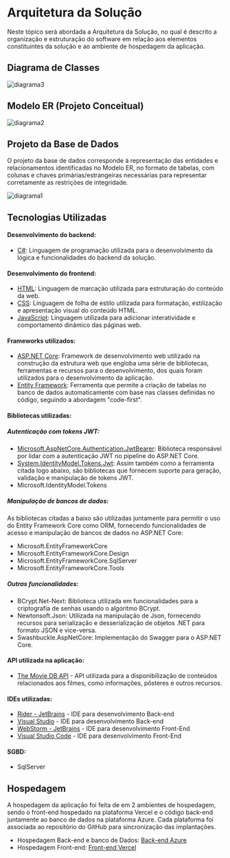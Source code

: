 # Arquitetura da Solução

Neste tópico será abordada a Arquitetura da Solução, no qual é descrito a organização e estruturação do software em relação aos elementos constituintes da solução e ao ambiente de hospedagem da aplicação.

## Diagrama de Classes

<p align = "center">
 
![diagrama3](https://github.com/ICEI-PUC-Minas-PMV-ADS/pmv-ads-2023-1-e2-proj-int-t2-time3-moviefinder/assets/114538749/898bd8c8-af0e-43fe-a878-45ec42895d92)

</p>

## Modelo ER (Projeto Conceitual)

<p align = "center">

![diagrama2](https://github.com/ICEI-PUC-Minas-PMV-ADS/pmv-ads-2023-1-e2-proj-int-t2-time3-moviefinder/assets/114538749/635c381d-f0a8-47df-b418-581e5d37c0da)

</p>

## Projeto da Base de Dados

O projeto da base de dados corresponde à representação das entidades e relacionamentos identificadas no Modelo ER, no formato de tabelas, com colunas e chaves primárias/estrangeiras necessárias para representar corretamente as restrições de integridade.

<p align = "center">

![diagrama1](https://github.com/ICEI-PUC-Minas-PMV-ADS/pmv-ads-2023-1-e2-proj-int-t2-time3-moviefinder/assets/114538749/b135b888-fe8c-4681-8a86-72bc5ce9f17f)

</p>

## Tecnologias Utilizadas

#### Desenvolvimento do backend:
- [C#](https://learn.microsoft.com/pt-br/dotnet/csharp/tour-of-csharp/): Linguagem de programação utilizada para o desenvolvimento da lógica e funcionalidades do backend da solução.

#### Desenvolvimento do frontend:
- [HTML](https://developer.mozilla.org/pt-BR/docs/Web/HTML): Linguagem de marcação utilizada para estruturação do conteúdo da web.
- [CSS](https://developer.mozilla.org/pt-BR/docs/Web/CSS): Linguagem de folha de estilo utilizada para formatação, estilização e apresentação visual do conteúdo HTML.
- [JavaScript](https://developer.mozilla.org/pt-BR/docs/Web/JavaScript): Linguagem utilizada para adicionar interatividade e comportamento dinâmico das páginas web.

#### Frameworks utilizados:
- [ASP.NET Core](https://learn.microsoft.com/pt-br/aspnet/core/introduction-to-aspnet-core?view=aspnetcore-7.0): Framework de desenvolvimento web utilizado na construção da estrutura web que engloba uma série de bibliotecas, ferramentas e recursos para o desenvolvimento, dos quais foram utilizados para o desenvolvimento da aplicação.
- [Entity Framework](https://learn.microsoft.com/en-us/aspnet/entity-framework): Ferramenta que permite a criação de tabelas no banco de dados automaticamente com base nas classes definidas no código, seguindo a abordagem "code-first".

#### Bibliotecas utilizadas:
##### <i>Autenticação com tokens JWT</i>:
- [Microsoft.AspNetCore.Authentication.JwtBearer](https://learn.microsoft.com/en-us/dotnet/api/microsoft.aspnetcore.authentication.jwtbearer?view=aspnetcore-7.0): Biblioteca responsável por lidar com a autenticação JWT no pipeline do ASP.NET Core.
- [System.IdentityModel.Tokens.Jwt](https://learn.microsoft.com/en-us/dotnet/api/system.identitymodel.tokens?view=dotnet-plat-ext-7.0): Assim também como a ferramenta citada logo abaixo, são bibliotecas que fornecem suporte para geração, validação e manipulação de tokens JWT.
- Microsoft.IdentityModel.Tokens

##### <i>Manipulação de bancos de dados</i>:
As bibliotecas citadas a baixo são utilizadas juntamente para permitir o uso do Entity Framework Core como ORM, fornecendo funcionalidades de acesso e manipulação de bancos de dados no ASP.NET Core:
- Microsoft.EntityFrameworkCore
- Microsoft.EntityFrameworkCore.Design
- Microsoft.EntityFrameworkCore.SqlServer 
- Microsoft.EntityFrameworkCore.Tools

##### <i>Outras funcionalidades</i>:
- BCrypt.Net-Next: Biblioteca utilizada em funcionalidades para a criptografia de senhas usando o algoritmo BCrypt.
- Newtonsoft.Json: Utilizada na manipulação de Json, fornecendo recursos para serialização e desserialização de objetos .NET para formato JSON e vice-versa.
- Swashbuckle.AspNetCore: Implementação do Swagger para o ASP.NET Core. 

#### API utilizada na aplicação:
- [The Movie DB API](https://developer.themoviedb.org/docs) - API utilizada para a disponibilização de conteúdos relacionados aos filmes, como informações, pôsteres e outros recursos.

#### IDEs utilizadas:
- [Rider - JetBrains](https://www.jetbrains.com/pt-br/rider/) - IDE para desenvolvimento Back-end
- [Visual Studio](https://visualstudio.microsoft.com/pt-br/) - IDE para desenvolvimento Back-end
- [WebStorm - JetBrains](https://www.jetbrains.com/pt-br/webstorm/) - IDE para desenvolvimento Front-End
- [Visual Studio Code](https://code.visualstudio.com/) - IDE para desenvolvimento Front-End

#### SGBD:
- SqlServer

## Hospedagem
A hospedagem da aplicação foi feita de em 2 ambientes de hospedagem, sendo o front-end hospedado na plataforma Vercel e o código back-end juntamente ao banco de dados na plataforma Azure. Cada plataforma foi associada ao repositório do GitHub para sincronização das implantações.

- Hospedagem Back-end e banco de Dados: [Back-end Azure](https://projetopucmoviefinder.azurewebsites.net/v1/public)
- Hospedagem Front-end: [Front-end Vercel](https://pmv-ads-2023-1-e2-proj-int-t2-time3-moviefinder.vercel.app/)
